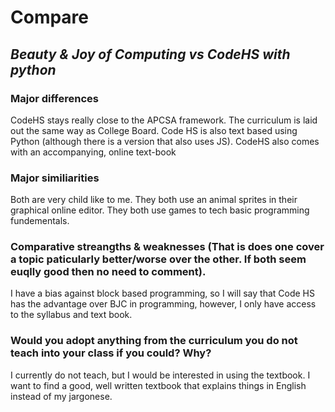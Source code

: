 # Compare
## *Beauty & Joy of Computing vs CodeHS with python*
### Major differences
CodeHS stays really close to the APCSA framework. The curriculum is laid out the same way as College Board. Code HS is also text based using Python (although there is a version that also uses JS). CodeHS also comes with an accompanying, online text-book

### Major similiarities
Both are very child like to me. They both use an animal sprites in their graphical online editor. They both use games to tech basic programming fundementals.

### Comparative streangths & weaknesses (That is does one cover a topic paticularly better/worse over the other. If both seem euqlly good then no need to comment).
I have a bias against block based programming, so I will say that Code HS has the advantage over BJC in programming, however, I only have access to the syllabus and text book.

### Would you adopt anything from the curriculum you do not teach into your class if you could? Why?
I currently do not teach, but I would be interested in using the textbook. I want to find a good, well written textbook that explains things in English instead of my jargonese.

